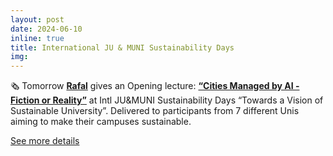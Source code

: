 ```yaml
---
layout: post
date: 2024-06-10
inline: true
title: International JU & MUNI Sustainability Days
img:
---
```


🗞 Tomorrow [**Rafal**](https://www.linkedin.com/in/rafalkucharski/) gives an Opening lecture: [**“Cities Managed by AI - Fiction or Reality”**](https://github.com/RafalKucharskiPK/rafalkucharskipk.github.io/blob/master/assets/pdf/sustainability_days.pdf) at Intl JU&MUNI Sustainability Days “Towards a Vision of Sustainable University”. Delivered to participants from 7 different Unis aiming to make their campuses sustainable.

[See more details](http://staffmobility.eu/staffweek/international-ju-muni-sustainability)
